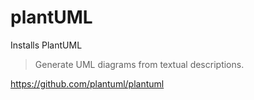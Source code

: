 # plantUML

Installs PlantUML

> Generate UML diagrams from textual descriptions.

<https://github.com/plantuml/plantuml>

